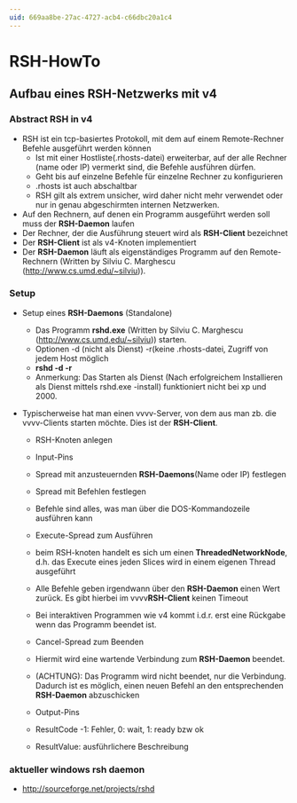 ```yaml
---
uid: 669aa8be-27ac-4727-acb4-c66dbc20a1c4
---
```


#  RSH-HowTo
##  Aufbau eines RSH-Netzwerks mit v4

###  Abstract RSH in v4
* RSH ist ein tcp-basiertes Protokoll, mit dem auf einem Remote-Rechner Befehle ausgeführt werden können  
  * Ist mit einer Hostliste(.rhosts-datei) erweiterbar, auf der alle Rechner (name oder IP) vermerkt sind, die Befehle ausführen dürfen.  
  * Geht bis auf einzelne Befehle für einzelne Rechner  zu konfigurieren  
  * .rhosts ist auch abschaltbar  
  * RSH gilt als extrem unsicher, wird daher nicht mehr verwendet oder nur in genau abgeschirmten internen Netzwerken.  
* Auf den Rechnern, auf denen ein Programm ausgeführt werden soll muss der **RSH-Daemon** laufen  
* Der Rechner, der die Ausführung steuert wird als **RSH-Client** bezeichnet  
* Der **RSH-Client** ist als v4-Knoten implementiert  
* Der **RSH-Daemon** läuft als eigenständiges Programm auf den Remote-Rechnern (Written by Silviu C. Marghescu (http://www.cs.umd.edu/~silviu)).  

###  Setup
* Setup eines **RSH-Daemons** (Standalone)  
  * Das Programm **rshd.exe** (Written by Silviu C. Marghescu (http://www.cs.umd.edu/~silviu)) starten.  
  * Optionen -d (nicht als Dienst) -r(keine .rhosts-datei, Zugriff von jedem Host möglich  
  * **rshd -d -r**  
  * Anmerkung: Das Starten als Dienst (Nach erfolgreichem Installieren als Dienst mittels rshd.exe -install) funktioniert nicht bei xp und 2000.  

* Typischerweise  hat man einen vvvv-Server, von dem aus man zb. die vvvv-Clients starten möchte. Dies ist der **RSH-Client**.  
  * RSH-Knoten anlegen  

  * Input-Pins  
  * Spread mit anzusteuernden **RSH-Daemons**(Name oder IP) festlegen  
  * Spread mit Befehlen festlegen  
  * Befehle sind alles, was man über die DOS-Kommandozeile ausführen kann  
  * Execute-Spread zum Ausführen  
  * beim RSH-knoten handelt es sich um einen **ThreadedNetworkNode**, d.h. das Execute eines jeden Slices wird in einem eigenen Thread ausgeführt  
  * Alle Befehle geben irgendwann über den **RSH-Daemon** einen Wert zurück. Es gibt hierbei im vvvv**RSH-Client** keinen Timeout  
  * Bei interaktiven Programmen wie v4 kommt i.d.r. erst eine Rückgabe wenn das Programm beendet ist.  
  * Cancel-Spread zum Beenden  
  * Hiermit wird eine wartende Verbindung zum **RSH-Daemon** beendet.  
  * (ACHTUNG): Das Programm wird nicht beendet, nur die Verbindung. Dadurch ist es möglich, einen neuen Befehl an den entsprechenden **RSH-Daemon** abzuschicken  

  * Output-Pins  
  * ResultCode -1: Fehler, 0: wait, 1: ready bzw ok  
  * ResultValue: ausführlichere Beschreibung  

###  aktueller windows rsh daemon
* http://sourceforge.net/projects/rshd  
